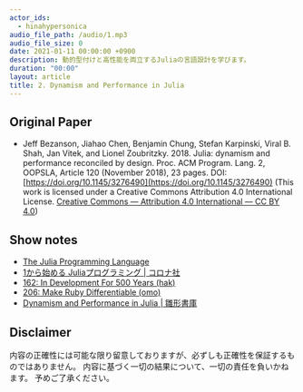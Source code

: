 ```yaml
---
actor_ids:
  - hinahypersonica
audio_file_path: /audio/1.mp3
audio_file_size: 0
date: 2021-01-11 00:00:00 +0900
description: 動的型付けと高性能を両立するJuliaの言語設計を学びます。
duration: "00:00"
layout: article
title: 2. Dynamism and Performance in Julia
---
```


## Original Paper

* Jeff Bezanson, Jiahao Chen, Benjamin Chung, Stefan Karpinski, Viral B. Shah, Jan Vitek, and Lionel Zoubritzky. 2018. Julia: dynamism and performance reconciled by design. Proc. ACM Program. Lang. 2, OOPSLA, Article 120 (November 2018), 23 pages. DOI:[https://doi.org/10.1145/3276490](https://doi.org/10.1145/3276490) (This work is licensed under a Creative Commons Attribution 4.0 International License. [Creative Commons — Attribution 4.0 International — CC BY 4.0](https://creativecommons.org/licenses/by/4.0/))

## Show notes

* [The Julia Programming Language](https://julialang.org/) 
* [1から始める Juliaプログラミング \| コロナ社](https://www.coronasha.co.jp/np/isbn/9784339029055/)
* [162: In Development For 500 Years (hak)](https://rebuild.fm/162/)
* [206: Make Ruby Differentiable (omo)](https://rebuild.fm/206/)
* [Dynamism and Performance in Julia \| 雛形書庫](https://tl.hateblo.jp/entry/2021/01/11/193304)

## Disclaimer

内容の正確性には可能な限り留意しておりますが、必ずしも正確性を保証するものではありません。
内容に基づく一切の結果について、一切の責任を負いかねます。
予めご了承ください。
